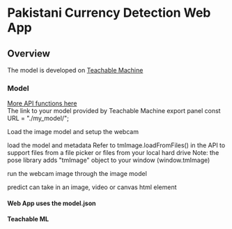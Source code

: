 # Pakistani Currency Detection Web App

## Overview
The model is developed on <a href="https://teachablemachine.withgoogle.com/">Teachable Machine</a>

### Model

<a href="https://github.com/googlecreativelab/teachablemachine-community/tree/master/libraries/image">More API functions here</a>
<br>
The link to your model provided by Teachable Machine export panel
const URL = "./my_model/";

Load the image model and setup the webcam

load the model and metadata
Refer to tmImage.loadFromFiles() in the API to support files from a file picker
or files from your local hard drive
Note: the pose library adds "tmImage" object to your window (window.tmImage)

run the webcam image through the image model

predict can take in an image, video or canvas html element

#### Web App uses the model.json

#### Teachable ML

